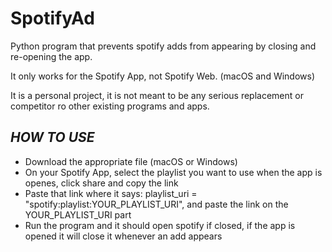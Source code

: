 # SpotifyAd
Python program that prevents spotify adds from appearing by closing and re-opening the app.

It only works for the Spotify App, not Spotify Web. (macOS and Windows)

It is a personal project, it is not meant to be any serious replacement or competitor ro other existing programs and apps.

*HOW TO USE*
--------------

- Download the appropriate file (macOS or Windows)
- On your Spotify App, select the playlist you want to use when the app is openes, click share and copy the link
- Paste that link where it says: playlist_uri = "spotify:playlist:YOUR_PLAYLIST_URI", and paste the link on the YOUR_PLAYLIST_URI part
- Run the program and it should open spotify if closed, if the app is opened it will close it whenever an add appears
